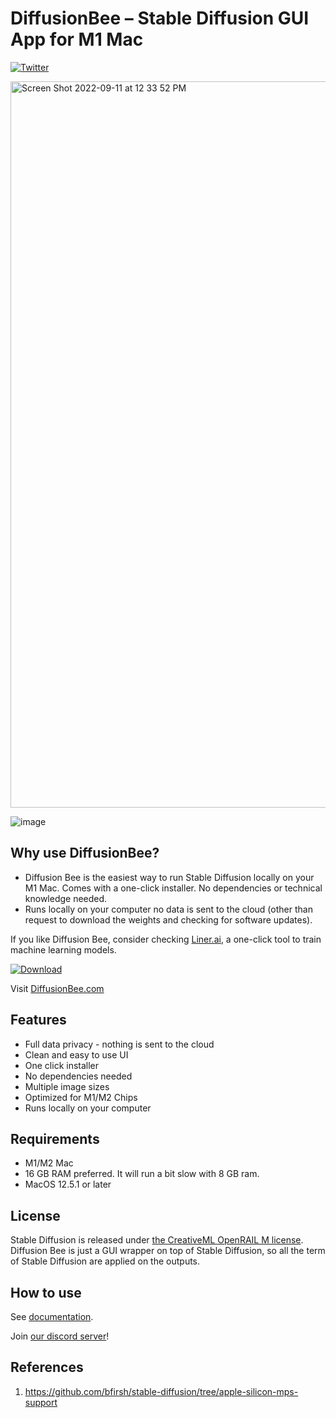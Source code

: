 # DiffusionBee – Stable Diffusion GUI App for M1 Mac
[![Twitter](https://img.shields.io/twitter/url.svg?label=Follow%20%40divamgupta&style=social&url=https%3A%2F%2Ftwitter.com%2Fdivamgupta)](https://twitter.com/divamgupta)

<img width="1162" alt="Screen Shot 2022-09-11 at 12 33 52 PM" src="https://user-images.githubusercontent.com/1890549/189538839-45ac91b1-cd66-4543-9ece-956220d0d769.png">

![image](https://user-images.githubusercontent.com/1890549/189539684-222482fb-63f7-4799-bfc1-005b84508e35.png)


## Why use DiffusionBee?

* Diffusion Bee is the easiest way to run Stable Diffusion locally on your M1 Mac. Comes with a one-click installer. No dependencies or technical knowledge needed.
* Runs locally on your computer no data is sent to the cloud (other than request to download the weights and checking for software updates).

If you like Diffusion Bee, consider checking [Liner.ai](https://liner.ai), a one-click tool to train machine learning models.

[![Download](https://user-images.githubusercontent.com/1890549/189538422-52d50488-c1fa-4924-bec6-186c9e0f307b.png)](https://github.com/divamgupta/diffusionbee-stable-diffusion-ui/releases)

Visit [DiffusionBee.com](https://diffusionbee.com/)

## Features
* Full data privacy - nothing is sent to the cloud
* Clean and easy to use UI
* One click installer
* No dependencies needed
* Multiple image sizes
* Optimized for M1/M2 Chips
* Runs locally on your computer

## Requirements 
* M1/M2 Mac
* 16 GB RAM preferred. It will run a bit slow with 8 GB ram.
* MacOS 12.5.1 or later

## License
Stable Diffusion is released under [the CreativeML OpenRAIL M license](https://github.com/CompVis/stable-diffusion/blob/main/LICENSE).
Diffusion Bee is just a GUI wrapper on top of Stable Diffusion, so all the term of Stable Diffusion are applied on the outputs.

## How to use

See [documentation](docs/).

Join [our discord server](https://discord.gg/t6rC5RaJQn)!

## References
1) https://github.com/bfirsh/stable-diffusion/tree/apple-silicon-mps-support

